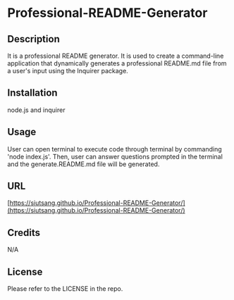 # Professional-README-Generator

## Description

It is a professional README generator. It is used to create a command-line application that dynamically generates a professional README.md file from a user's input using the Inquirer package.



## Installation

node.js and inquirer

## Usage

User can open terminal to execute code through terminal by commanding 'node index.js'. Then, user can answer questions prompted in the terminal and the generate.README.md file will be generated.

## URL 

[https://siutsang.github.io/Professional-README-Generator/](https://siutsang.github.io/Professional-README-Generator/)

## Credits

N/A

## License

Please refer to the LICENSE in the repo.